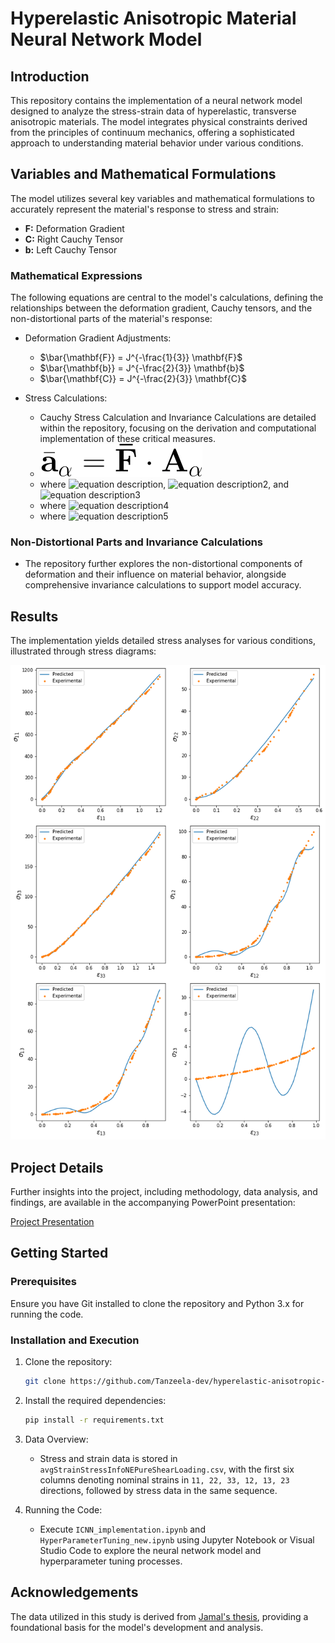 # Hyperelastic Anisotropic Material Neural Network Model

## Introduction
This repository contains the implementation of a neural network model designed to analyze the stress-strain data of hyperelastic, transverse anisotropic materials. The model integrates physical constraints derived from the principles of continuum mechanics, offering a sophisticated approach to understanding material behavior under various conditions.

## Variables and Mathematical Formulations
The model utilizes several key variables and mathematical formulations to accurately represent the material's response to stress and strain:

- **F:** Deformation Gradient
- **C:** Right Cauchy Tensor
- **b:** Left Cauchy Tensor

### Mathematical Expressions
The following equations are central to the model's calculations, defining the relationships between the deformation gradient, Cauchy tensors, and the non-distortional parts of the material's response:

- Deformation Gradient Adjustments:
  - $\bar{\mathbf{F}} = J^{-\frac{1}{3}} \mathbf{F}$
  - $\bar{\mathbf{b}} = J^{-\frac{2}{3}} \mathbf{b}$
  - $\bar{\mathbf{C}} = J^{-\frac{2}{3}} \mathbf{C}$

- Stress Calculations:
  - Cauchy Stress Calculation and Invariance Calculations are detailed within the repository, focusing on the derivation and computational implementation of these critical measures.
  - ![equation](https://github.com/Tanzeela-dev/hyperelastic-anisotropic-nn/blob/main/ppt/eqs/eq1.svg)
  - where <img src="https://latex.codecogs.com/svg.latex?\Large&space;\bar{\mathbf{a}}_{\alpha}=\mathbf{\bar{F}}\cdot\mathbf{A}_{\alpha}" alt="equation description" />, <img src="https://latex.codecogs.com/svg.latex?\Large&space;\bar{\mathbf{a}}_{\beta}'=\bar{\mathbf{a}}_{\beta}\cdot\mathbf{\bar{b}}" alt="equation description2" />, and <img src="https://latex.codecogs.com/svg.latex?\Large&space;\bar{\mathbf{a}}_{\alpha}'=\mathbf{\bar{b}}\cdot\bar{\mathbf{a}}_{\alpha}" alt="equation description3" />
  - where <img src="https://latex.codecogs.com/svg.latex?\Large&space;\mathbf{\bar{a}}_{\alpha}=\mathbf{\bar{a}}_{\beta}" alt="equation description4" />
  - where <img src="https://latex.codecogs.com/svg.latex?\Large&space;\mathbf{\sigma}=\tilde{\mathbf{\sigma}}-p\mathbf{I}" alt="equation description5" />

### Non-Distortional Parts and Invariance Calculations
- The repository further explores the non-distortional components of deformation and their influence on material behavior, alongside comprehensive invariance calculations to support model accuracy.

## Results
The implementation yields detailed stress analyses for various conditions, illustrated through stress diagrams:

![Stress Diagrams](ppt/model1_stresses.png)

## Project Details
Further insights into the project, including methodology, data analysis, and findings, are available in the accompanying PowerPoint presentation:

[Project Presentation](ppt/presentation_submition.pptx)

## Getting Started

### Prerequisites
Ensure you have Git installed to clone the repository and Python 3.x for running the code.

### Installation and Execution
1. Clone the repository:
   ```bash
   git clone https://github.com/Tanzeela-dev/hyperelastic-anisotropic-nn
   ```

2. Install the required dependencies:
   ```bash
   pip install -r requirements.txt
   ```

3. Data Overview:
   - Stress and strain data is stored in `avgStrainStressInfoNEPureShearLoading.csv`, with the first six columns denoting nominal strains in `11, 22, 33, 12, 13, 23` directions, followed by stress data in the same sequence.

4. Running the Code:
   - Execute `ICNN_implementation.ipynb` and `HyperParameterTuning_new.ipynb` using Jupyter Notebook or Visual Studio Code to explore the neural network model and hyperparameter tuning processes.

## Acknowledgements
The data utilized in this study is derived from [Jamal's thesis](https://jamal-dev.github.io/about/), providing a foundational basis for the model's development and analysis.
